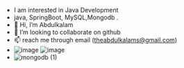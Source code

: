 
 - I am interested in  Java Development
 - java, SpringBoot, MySQL,Mongodb .
- 👋 Hi, I’m Abdulkalam
- 💞️ I’m looking to collaborate on github
- 📫  reach me through email (theabdulkalams@gmail.com)
- ![image](https://github.com/user-attachments/assets/95a9c621-5d5e-4f5c-bbf1-2bd2b0921053) ![image](https://github.com/user-attachments/assets/9989647a-5dab-4d74-8ff8-0c6b1fe8a81f)
- ![mongodb (1)](https://github.com/user-attachments/assets/8b5034d3-6ba2-4c1b-9c61-92642ee729cf)


 

<!---
Abdulkalam1-git/Abdulkalam1-git is a ✨ special ✨ repository because its `README.md` (this file) appears on your GitHub profile.
You can click the Preview link to take a look at your changes.
--->

